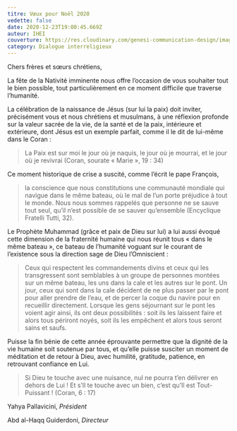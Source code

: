 ```yaml
---
titre: Vœux pour Noël 2020
vedette: false
date: 2020-12-23T19:00:45.669Z
auteur: IHEI
couverture: https://res.cloudinary.com/genesi-communication-design/image/upload/v1608806733/ihei/couvertures/Icone_nativite-christ_dkmpzm.jpg
category: Dialogue interreligieux
---
```

Chers frères et sœurs chrétiens,

La fête de la Nativité imminente nous offre l’occasion de vous souhaiter tout le bien possible, tout particulièrement en ce moment difficile que traverse l’humanité.

La célébration de la naissance de Jésus (sur lui la paix) doit inviter, précisément vous et nous chrétiens et musulmans, à une réflexion profonde sur la valeur sacrée de la vie, de la santé et de la paix, intérieure et extérieure, dont Jésus est un exemple parfait, comme il le dit de lui-même dans le Coran&nbsp;:

> La Paix est sur moi le jour où je naquis, le jour où je mourrai, et le jour où je revivrai (Coran, sourate «&nbsp;Marie&nbsp;», 19&nbsp;: 34)

Ce moment historique de crise a suscité, comme l’écrit le pape François,

> la conscience que nous constitutions une communauté mondiale qui navigue dans le même bateau, où le mal de l’un porte préjudice à tout le monde. Nous nous sommes rappelés que personne ne se sauve tout seul, qu’il n’est possible de se sauver qu’ensemble (Encyclique Fratelli Tutti, 32).

Le Prophète Muhammad (grâce et paix de Dieu sur lui) a lui aussi évoqué cette dimension de la fraternité humaine qui nous réunit tous «&nbsp;dans le même bateau&nbsp;», ce bateau de l’humanité voguant sur le courant de l’existence sous la direction sage de Dieu l’Omniscient&nbsp;:

> Ceux qui respectent les commandements divins et ceux qui les transgressent sont semblables à un groupe de personnes montées sur un même bateau, les uns dans la cale et les autres sur le pont. Un jour, ceux qui sont dans la cale décident de ne plus passer par le pont pour aller prendre de l’eau, et de percer la coque du navire pour en recueillir directement. Lorsque les gens séjournant sur le pont les voient agir ainsi, ils ont deux possibilités&nbsp;: soit ils les laissent faire et alors tous périront noyés, soit ils les empêchent et alors tous seront sains et saufs.

Puisse la fin bénie de cette année éprouvante permettre que la dignité de la vie humaine soit soutenue par tous, et qu’elle puisse susciter un moment de méditation et de retour à Dieu, avec humilité, gratitude, patience, en retrouvant confiance en Lui.

> Si Dieu te touche avec une nuisance, nul ne pourra t’en délivrer en dehors de Lui&nbsp;! Et s’Il te touche avec un bien, c’est qu’Il est Tout-Puissant&nbsp;! (Coran, 6&nbsp;: 17)

Yahya Pallavicini, *Président*

Abd al-Haqq Guiderdoni, *Directeur*